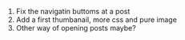 1. Fix the navigatin buttoms at a post
2. Add a first thumbanail, more css and pure image
4. Other way of opening posts maybe?
